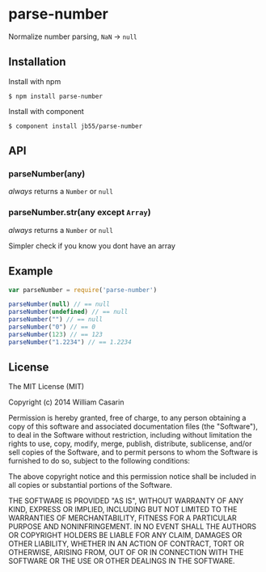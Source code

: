 
# parse-number

  Normalize number parsing, `NaN` -> `null`

## Installation

  Install with npm

    $ npm install parse-number

  Install with component

    $ component install jb55/parse-number

## API

### parseNumber(any)

*always* returns a `Number` or `null`

### parseNumber.str(any except `Array`)

*always* returns a `Number` or `null`

Simpler check if you know you dont have an array

## Example

```js
var parseNumber = require('parse-number')

parseNumber(null) // == null
parseNumber(undefined) // == null
parseNumber("") // == null
parseNumber("0") // == 0
parseNumber(123) // == 123
parseNumber("1.2234") // == 1.2234
```

## License

  The MIT License (MIT)

  Copyright (c) 2014 William Casarin

  Permission is hereby granted, free of charge, to any person obtaining a copy
  of this software and associated documentation files (the "Software"), to deal
  in the Software without restriction, including without limitation the rights
  to use, copy, modify, merge, publish, distribute, sublicense, and/or sell
  copies of the Software, and to permit persons to whom the Software is
  furnished to do so, subject to the following conditions:

  The above copyright notice and this permission notice shall be included in
  all copies or substantial portions of the Software.

  THE SOFTWARE IS PROVIDED "AS IS", WITHOUT WARRANTY OF ANY KIND, EXPRESS OR
  IMPLIED, INCLUDING BUT NOT LIMITED TO THE WARRANTIES OF MERCHANTABILITY,
  FITNESS FOR A PARTICULAR PURPOSE AND NONINFRINGEMENT. IN NO EVENT SHALL THE
  AUTHORS OR COPYRIGHT HOLDERS BE LIABLE FOR ANY CLAIM, DAMAGES OR OTHER
  LIABILITY, WHETHER IN AN ACTION OF CONTRACT, TORT OR OTHERWISE, ARISING FROM,
  OUT OF OR IN CONNECTION WITH THE SOFTWARE OR THE USE OR OTHER DEALINGS IN
  THE SOFTWARE.
